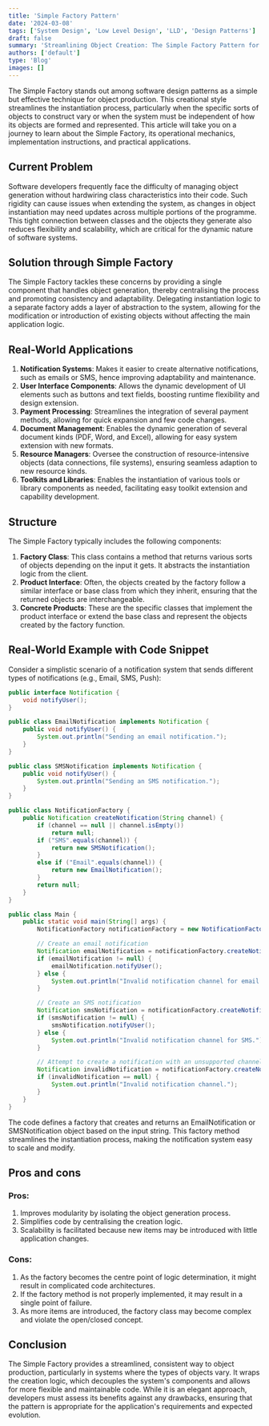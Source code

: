 ```yaml
---
title: 'Simple Factory Pattern'
date: '2024-03-08'
tags: ['System Design', 'Low Level Design', 'LLD', 'Design Patterns']
draft: false
summary: 'Streamlining Object Creation: The Simple Factory Pattern for Flexible and Decoupled System Design.'
authors: ['default']
type: 'Blog'
images: []
---
```


The Simple Factory stands out among software design patterns as a simple but effective technique for object production. This creational style streamlines the instantiation process, particularly when the specific sorts of objects to construct vary or when the system must be independent of how its objects are formed and represented. This article will take you on a journey to learn about the Simple Factory, its operational mechanics, implementation instructions, and practical applications.

## Current Problem

Software developers frequently face the difficulty of managing object generation without hardwiring class characteristics into their code. Such rigidity can cause issues when extending the system, as changes in object instantiation may need updates across multiple portions of the programme. This tight connection between classes and the objects they generate also reduces flexibility and scalability, which are critical for the dynamic nature of software systems.

## Solution through Simple Factory

The Simple Factory tackles these concerns by providing a single component that handles object generation, thereby centralising the process and promoting consistency and adaptability. Delegating instantiation logic to a separate factory adds a layer of abstraction to the system, allowing for the modification or introduction of existing objects without affecting the main application logic.

## Real-World Applications

1. **Notification Systems**: Makes it easier to create alternative notifications, such as emails or SMS, hence improving adaptability and maintenance.
2. **User Interface Components**: Allows the dynamic development of UI elements such as buttons and text fields, boosting runtime flexibility and design extension.
3. **Payment Processing**: Streamlines the integration of several payment methods, allowing for quick expansion and few code changes.
4. **Document Management**: Enables the dynamic generation of several document kinds (PDF, Word, and Excel), allowing for easy system extension with new formats.
5. **Resource Managers**: Oversee the construction of resource-intensive objects (data connections, file systems), ensuring seamless adaption to new resource kinds.
6. **Toolkits and Libraries**: Enables the instantiation of various tools or library components as needed, facilitating easy toolkit extension and capability development.


## Structure

The Simple Factory typically includes the following components:

1. **Factory Class**: This class contains a method that returns various sorts of objects depending on the input it gets. It abstracts the instantiation logic from the client.
2. **Product Interface**: Often, the objects created by the factory follow a similar interface or base class from which they inherit, ensuring that the returned objects are interchangeable.
3. **Concrete Products**: These are the specific classes that implement the product interface or extend the base class and represent the objects created by the factory function.

## Real-World Example with Code Snippet

Consider a simplistic scenario of a notification system that sends different types of notifications (e.g., Email, SMS, Push):

```Java
public interface Notification {
    void notifyUser();
}

public class EmailNotification implements Notification {
    public void notifyUser() {
        System.out.println("Sending an email notification.");
    }
}

public class SMSNotification implements Notification {
    public void notifyUser() {
        System.out.println("Sending an SMS notification.");
    }
}

public class NotificationFactory {
    public Notification createNotification(String channel) {
        if (channel == null || channel.isEmpty())
            return null;
        if ("SMS".equals(channel)) {
            return new SMSNotification();
        }
        else if ("Email".equals(channel)) {
            return new EmailNotification();
        }
        return null;
    }
}
```

```Java
public class Main {
    public static void main(String[] args) {
        NotificationFactory notificationFactory = new NotificationFactory();

        // Create an email notification
        Notification emailNotification = notificationFactory.createNotification("Email");
        if (emailNotification != null) {
            emailNotification.notifyUser();
        } else {
            System.out.println("Invalid notification channel for email.");
        }

        // Create an SMS notification
        Notification smsNotification = notificationFactory.createNotification("SMS");
        if (smsNotification != null) {
            smsNotification.notifyUser();
        } else {
            System.out.println("Invalid notification channel for SMS.");
        }

        // Attempt to create a notification with an unsupported channel
        Notification invalidNotification = notificationFactory.createNotification("Push");
        if (invalidNotification == null) {
            System.out.println("Invalid notification channel.");
        }
    }
}
```

The code defines a factory that creates and returns an EmailNotification or SMSNotification object based on the input string. This factory method streamlines the instantiation process, making the notification system easy to scale and modify.

## Pros and cons

### Pros:

1. Improves modularity by isolating the object generation process.
2. Simplifies code by centralising the creation logic.
3. Scalability is facilitated because new items may be introduced with little application changes.

### Cons:

1. As the factory becomes the centre point of logic determination, it might result in complicated code architectures.
2. If the factory method is not properly implemented, it may result in a single point of failure.
3. As more items are introduced, the factory class may become complex and violate the open/closed concept.


## Conclusion

The Simple Factory provides a streamlined, consistent way to object production, particularly in systems where the types of objects vary. It wraps the creation logic, which decouples the system's components and allows for more flexible and maintainable code. While it is an elegant approach, developers must assess its benefits against any drawbacks, ensuring that the pattern is appropriate for the application's requirements and expected evolution.
